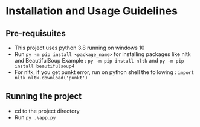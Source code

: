 # Installation and Usage Guidelines

## Pre-requisuites

* This project uses python 3.8 running on windows 10
* Run `py -m pip install <package_name>` for installing packages like nltk and BeautifulSoup
Example : `py -m pip install nltk` and `py -m pip install beautifulsoup4`
* For nltk, if you get punkt error, run on python shell the following :
    `import nltk
    nltk.download('punkt')`

## Running the project 

* cd to the project directory
* Run `py .\app.py`
